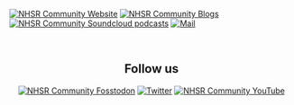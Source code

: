 <a href="https://nhsrcommunity.com/" target="_blank"><img alt="NHSR Community Website" src=https://img.shields.io/badge/Website-NHS--R-blue></a> 
<a href="https://nhsrcommunity.com/blogs/blogs/" target="_blank"><img alt="NHSR Community Blogs" src=https://img.shields.io/badge/Blogs-NHS--R-yellow></a>
<a href="https://soundcloud.com/nhs-r-community" target="_blank"><img alt="NHSR Community Soundcloud podcasts" src=https://img.shields.io/badge/Podcasts-NHS--R-red></a>
<a href="mailto:nhs.rcommunity@nhs.net" target="_blank"><img alt="Mail" src="https://img.shields.io/badge/-nhs.rcommunity@nhs.net-c14438?style=flat-square&logo=Gmail&logoColor=white&link=mailto:nhs.rcommunity@nhs.net"/></a> 

<br> 

<h2 align="center">Follow us</h2>
<p align="center"><a 
href="https://fosstodon.org/@NHSrCommunity" target="_blank"><img alt="NHSR Community Fosstodon" src=https://img.shields.io/mastodon/follow/109428963417193764?domain=https%3A%2F%2Ffosstodon.org&style=social></a> <a 
href="https://twitter.com/NHSrCommunity" target="_blank"><img alt="Twitter" src="https://img.shields.io/twitter/follow/NHSrCommunity" /></a> <a href="https://www.youtube.com/c/NHSRCommunity" target="_blank"><img alt="NHSR Community YouTube" src=<img alt="YouTube Channel Subscribers" src="https://img.shields.io/youtube/channel/subscribers/UCMwM-3tg_-Pbx8hKO78q5EA?style=social"></a> <a
</a>
</p>  
  
<!--
<details>
  <summary><b> Acknowledgements </b></summary>
  
https://shields.io/category/build 
</details> 

-->
